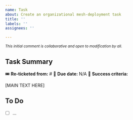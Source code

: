 ```yaml
---
name: Task
about: Create an organizational mesh-deployment task
title: ''
labels: ''
assignees: ''

---
```


<sup>_This initial comment is collaborative and open to modification by all._</sup>

## Task Summary

🎟️ **Re-ticketed from:** #
📅 **Due date:** N/A
🎯 **Success criteria:**

[MAIN TEXT HERE]

## To Do

- [ ] ...
